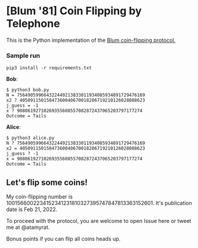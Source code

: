 # [Blum '81] Coin Flipping by Telephone

This is the Python implementation of the [Blum coin-flipping protocol.](https://www.cs.cmu.edu/~mblum/research/pdf/coin/)

### Sample run

```
pip3 install -r requirements.txt
```

**Bob**:
```
$ python3 bob.py
N = 756490599664322449213833011934085934891729476169
x2 ? 40509115015847360040670018286719210126028088623
j_guess = -1
x ? 90806192710269355608557082872437065203797177274
Outcome = Tails
```

**Alice**:
```
$ python3 alice.py
N ? 756490599664322449213833011934085934891729476169
x2 = 40509115015847360040670018286719210126028088623
j_guess ? -1
x = 90806192710269355608557082872437065203797177274
Outcome = Tails
```

## Let's flip some coins!

My coin-flipping number is 1001566002234152341231810327395747847813363152601. It's publication date is Feb 21, 2022. 

To proceed with the protocol, you are welcome to open Issue here or tweet me at @atamyrat.

Bonus points if you can flip all coins heads up.

